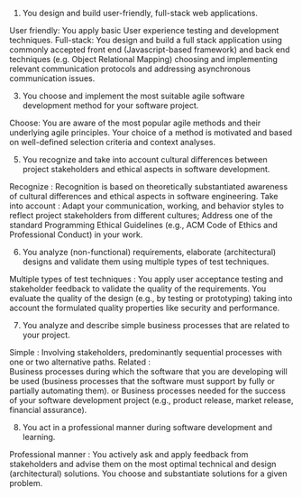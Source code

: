 1. You design and build user-friendly, full-stack web applications.

User friendly: 	You apply basic User experience testing and development techniques.
Full-stack: 	You design and build a full stack application using commonly accepted front end (Javascript-based framework) and back end techniques (e.g. Object Relational Mapping) choosing and implementing relevant communication protocols and addressing asynchronous communication issues.
 

3. You choose and implement the most suitable agile software development method for your software project.

Choose: 	You are aware of the most popular agile methods and their underlying agile principles. Your choice of a method is motivated and based on well-defined selection criteria and context analyses.
 

5. You recognize and take into account cultural differences between project stakeholders and ethical aspects in software development.

Recognize : 	Recognition is based on theoretically substantiated awareness of cultural differences and ethical aspects in software engineering.
Take into account : 	Adapt your communication, working, and behavior styles to reflect project stakeholders from different cultures; Address one of the standard Programming Ethical Guidelines (e.g., ACM Code of Ethics and Professional Conduct) in your work.
 

6. You analyze (non-functional) requirements, elaborate (architectural) designs and validate them using multiple types of test techniques.

Multiple types of test techniques : 	You apply user acceptance testing and stakeholder feedback to validate the quality of the requirements. You evaluate the quality of the design (e.g., by testing or prototyping) taking into account the formulated quality properties like security and performance.
 

7. You analyze and describe simple business processes that are related to your project.

Simple : 	Involving stakeholders, predominantly sequential processes with one or two alternative paths.
Related : 	
Business processes during which the software that you are developing will be used (business processes that the software must support by fully or partially automating them).
or
Business processes needed for the success of your software development project (e.g., product release, market release, financial assurance).

 

8. You act in a professional manner during software development and learning.

Professional manner : 	You actively ask and apply feedback from stakeholders and advise them on the most optimal technical and design (architectural) solutions. You choose and substantiate solutions for a given problem.
